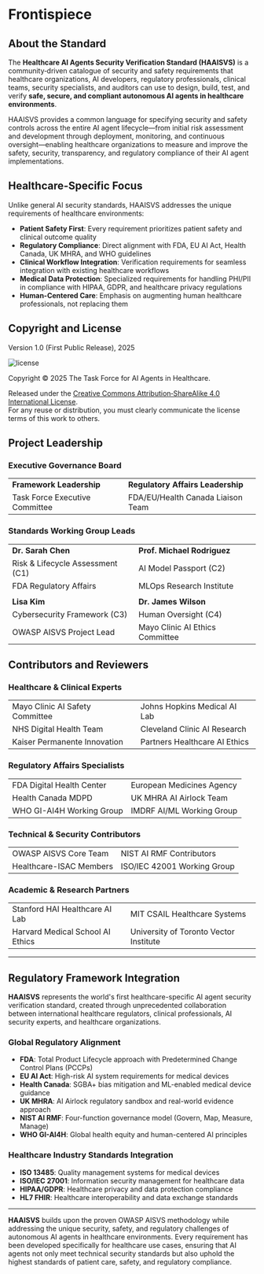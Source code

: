 # Frontispiece

## About the Standard  

The **Healthcare AI Agents Security Verification Standard (HAAISVS)** is a community‑driven catalogue of security and safety requirements that healthcare organizations, AI developers, regulatory professionals, clinical teams, security specialists, and auditors can use to design, build, test, and verify **safe, secure, and compliant autonomous AI agents in healthcare environments**.

HAAISVS provides a common language for specifying security and safety controls across the entire AI agent lifecycle—from initial risk assessment and development through deployment, monitoring, and continuous oversight—enabling healthcare organizations to measure and improve the safety, security, transparency, and regulatory compliance of their AI agent implementations.

## Healthcare-Specific Focus

Unlike general AI security standards, HAAISVS addresses the unique requirements of healthcare environments:

- **Patient Safety First**: Every requirement prioritizes patient safety and clinical outcome quality
- **Regulatory Compliance**: Direct alignment with FDA, EU AI Act, Health Canada, UK MHRA, and WHO guidelines
- **Clinical Workflow Integration**: Verification requirements for seamless integration with existing healthcare workflows
- **Medical Data Protection**: Specialized requirements for handling PHI/PII in compliance with HIPAA, GDPR, and healthcare privacy regulations
- **Human-Centered Care**: Emphasis on augmenting human healthcare professionals, not replacing them

## Copyright and License  

Version 1.0 (First Public Release), 2025  

![license](../images/license.png)

Copyright © 2025 The Task Force for AI Agents in Healthcare.  

Released under the [Creative Commons Attribution‑ShareAlike 4.0 International License](https://creativecommons.org/licenses/by-sa/4.0/).  
For any reuse or distribution, you must clearly communicate the license terms of this work to others.

## Project Leadership  

### Executive Governance Board
|                                    |                                      |
|------------------------------------|--------------------------------------|
| **Framework Leadership**           | **Regulatory Affairs Leadership**    |
| Task Force Executive Committee     | FDA/EU/Health Canada Liaison Team   |

### Standards Working Group Leads
|                                       |                                      |
|---------------------------------------|--------------------------------------|
| **Dr. Sarah Chen**                    | **Prof. Michael Rodriguez**          |
| Risk & Lifecycle Assessment (C1)     | AI Model Passport (C2)              |
| FDA Regulatory Affairs                | MLOps Research Institute             |
|                                       |                                      |
| **Lisa Kim**                          | **Dr. James Wilson**                 |
| Cybersecurity Framework (C3)         | Human Oversight (C4)                 |
| OWASP AISVS Project Lead              | Mayo Clinic AI Ethics Committee      |

## Contributors and Reviewers  

### Healthcare & Clinical Experts
|                                    |                                      |
|------------------------------------|--------------------------------------|
| Mayo Clinic AI Safety Committee   | Johns Hopkins Medical AI Lab         |
| NHS Digital Health Team            | Cleveland Clinic AI Research         |
| Kaiser Permanente Innovation       | Partners Healthcare AI Ethics        |

### Regulatory Affairs Specialists
|                                    |                                      |
|------------------------------------|--------------------------------------|
| FDA Digital Health Center          | European Medicines Agency            |
| Health Canada MDPD                 | UK MHRA AI Airlock Team              |
| WHO GI-AI4H Working Group          | IMDRF AI/ML Working Group            |

### Technical & Security Contributors  
|                                    |                                      |
|------------------------------------|--------------------------------------|
| OWASP AISVS Core Team              | NIST AI RMF Contributors             |
| Healthcare-ISAC Members            | ISO/IEC 42001 Working Group          |

### Academic & Research Partners
|                                    |                                      |
|------------------------------------|--------------------------------------|
| Stanford HAI Healthcare AI Lab     | MIT CSAIL Healthcare Systems        |
| Harvard Medical School AI Ethics   | University of Toronto Vector Institute |

---

## Regulatory Framework Integration

**HAAISVS** represents the world's first healthcare-specific AI agent security verification standard, created through unprecedented collaboration between international healthcare regulators, clinical professionals, AI security experts, and healthcare organizations.

### Global Regulatory Alignment
- **FDA**: Total Product Lifecycle approach with Predetermined Change Control Plans (PCCPs)
- **EU AI Act**: High-risk AI system requirements for medical devices  
- **Health Canada**: SGBA+ bias mitigation and ML-enabled medical device guidance
- **UK MHRA**: AI Airlock regulatory sandbox and real-world evidence approach
- **NIST AI RMF**: Four-function governance model (Govern, Map, Measure, Manage)
- **WHO GI-AI4H**: Global health equity and human-centered AI principles

### Healthcare Industry Standards Integration  
- **ISO 13485**: Quality management systems for medical devices
- **ISO/IEC 27001**: Information security management for healthcare data
- **HIPAA/GDPR**: Healthcare privacy and data protection compliance
- **HL7 FHIR**: Healthcare interoperability and data exchange standards

---

**HAAISVS** builds upon the proven OWASP AISVS methodology while addressing the unique security, safety, and regulatory challenges of autonomous AI agents in healthcare environments. Every requirement has been developed specifically for healthcare use cases, ensuring that AI agents not only meet technical security standards but also uphold the highest standards of patient care, safety, and regulatory compliance.
